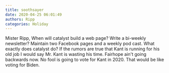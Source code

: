```yaml
---
title: soothsayer
date: 2020-04-25 06:01:49
authors: Ripp
categories: Holiday
---
```


 Mister Ripp,
When will catalyst build a web page?
Write a bi-weekly newsletter?
Maintain two Facebook pages and a weekly pod cast.
What exactly does catalyst do?
If the rumors are true that Kant is running for his old job
I would say Mr. Kant is wasting his time.
Fairhope ain't going backwards now. No fool is going
to vote for Kant in 2020. That would be like voting for Biden.